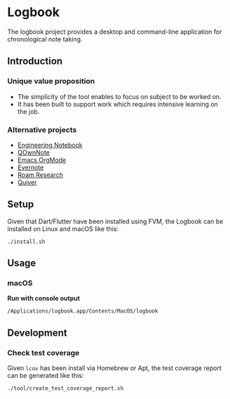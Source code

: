 # Logbook

The logbook project provides a desktop and command-line application for chronological note taking.

## Introduction

### Unique value proposition

- The simplicity of the tool enables to focus on subject to be worked on.
- It has been built to support work which requires intensive learning on the job.

### Alternative projects

- [Engineering Notebook](https://www.youtube.com/watch?v=xaFqpd7lNM4)
- [QOwnNote](https://www.qownnotes.org)
- [Emacs OrgMode](https://orgmode.org)
- [Evernote](https://evernote.com)
- [Roam Research](https://roamresearch.com)
- [Quiver](https://yliansoft.com/)

## Setup

Given that Dart/Flutter have been installed using FVM, the Logbook can be installed on Linux and macOS like this:

```
./install.sh
```

## Usage

### macOS

**Run with console output**

```
/Applications/logbook.app/Contents/MacOS/logbook
```

## Development

### Check test coverage

Given `lcov` has been install via Homebrew or Apt, the test coverage report can be generated like this:

```
./tool/create_test_coverage_report.sh
```
